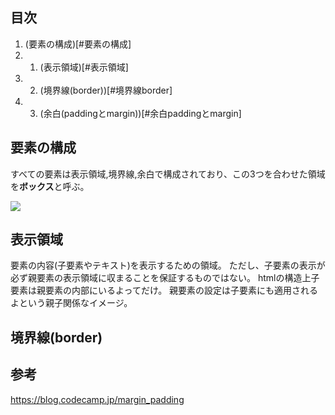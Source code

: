 
## 目次
1. (要素の構成)[#要素の構成]
1. 1. (表示領域)[#表示領域]
1. 2. (境界線(border))[#境界線border]
1. 3. (余白(paddingとmargin))[#余白paddingとmargin]

## 要素の構成
すべての要素は表示領域,境界線,余白で構成されており、この3つを合わせた領域を**ボックス**と呼ぶ。

![](https://s3-ap-northeast-1.amazonaws.com/mash-jp/staging/uploads/3401/e81de1a5939d1f8df32f06d1e5357fff601096b4.3457.original.png?1488165207)

## 表示領域
要素の内容(子要素やテキスト)を表示するための領域。
ただし、子要素の表示が必ず親要素の表示領域に収まることを保証するものではない。
htmlの構造上子要素は親要素の内部にいるよってだけ。
親要素の設定は子要素にも適用されるよという親子関係なイメージ。

## 境界線(border)


## 参考
https://blog.codecamp.jp/margin_padding
